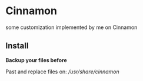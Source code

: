 Cinnamon
========

some customization implemented by me on Cinnamon

Install
--------

**Backup your files before**

Past and replace files on: _/usr/share/cinnamon_

